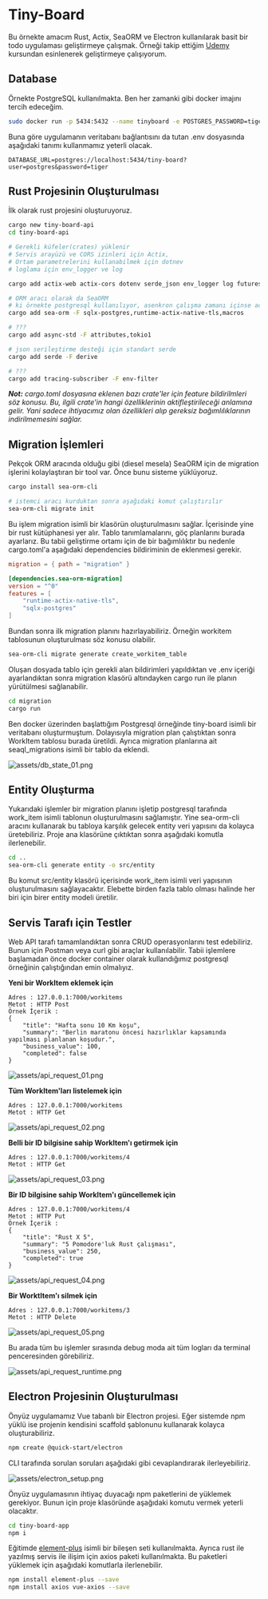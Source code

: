 # Tiny-Board

Bu örnekte amacım Rust, Actix, SeaORM ve Electron kullanılarak basit bir todo uygulaması geliştirmeye çalışmak. Örneği takip ettiğim [Udemy](https://www.udemy.com/course/build-a-todolist-with-actix-web-rust-and-electron-vue) kursundan esinlenerek geliştirmeye çalışıyorum.

## Database

Örnekte PostgreSQL kullanılmakta. Ben her zamanki gibi docker imajını tercih edeceğim.

```bash
sudo docker run -p 5434:5432 --name tinyboard -e POSTGRES_PASSWORD=tiger -d postgres
```

Buna göre uygulamanın veritabanı bağlantısını da tutan .env dosyasında aşağıdaki tanımı kullanmamız yeterli olacak.

```.env
DATABASE_URL=postgres://localhost:5434/tiny-board?user=postgres&password=tiger
```

## Rust Projesinin Oluşturulması

İlk olarak rust projesini oluşturuyoruz.

```bash
cargo new tiny-board-api
cd tiny-board-api

# Gerekli küfeler(crates) yüklenir
# Servis arayüzü ve CORS izinleri için Actix, 
# Ortam parametrelerini kullanabilmek için dotnev
# loglama için env_logger ve log

cargo add actix-web actix-cors dotenv serde_json env_logger log futures

# ORM aracı olarak da SeaORM
# ki örnekte postgresql kullanılıyor, asenkron çalışma zamanı içinse actix-runtime
cargo add sea-orm -F sqlx-postgres,runtime-actix-native-tls,macros

# ???
cargo add async-std -F attributes,tokio1

# json serileştirme desteği için standart serde
cargo add serde -F derive

# ???
cargo add tracing-subscriber -F env-filter
```

_**Not:** cargo.toml dosyasına eklenen bazı crate'ler için feature bildirilmleri söz konusu. Bu, ilgili crate'in hangi özelliklerinin aktifleştirileceği anlamına gelir. Yani sadece ihtiyacımız olan özellikleri alıp gereksiz bağımlılıklarının indirilmemesini sağlar._

## Migration İşlemleri

Pekçok ORM aracında olduğu gibi (diesel mesela) SeaORM için de migration işlerini kolaylaştıran bir tool var. Önce bunu sisteme yüklüyoruz.

```bash
cargo install sea-orm-cli

# istemci aracı kurduktan sonra aşağıdaki komut çalıştırılır
sea-orm-cli migrate init
```

Bu işlem migration isimli bir klasörün oluşturulmasını sağlar. İçerisinde yine bir rust kütüphanesi yer alır. Tablo tanımlamalarını, göç planlarını burada ayarlarız. Bu tabii geliştirme ortamı için de bir bağımlılıktır bu nedenle cargo.toml'a aşağıdaki dependencies bildiriminin de eklenmesi gerekir.

```toml
migration = { path = "migration" }

[dependencies.sea-orm-migration]
version = "^0"
features = [
    "runtime-actix-native-tls",
    "sqlx-postgres"
]
```

Bundan sonra ilk migration planını hazırlayabiliriz. Örneğin workitem tablosunun oluşturulması söz konusu olabilir.

```bash
sea-orm-cli migrate generate create_workitem_table
```

Oluşan dosyada tablo için gerekli alan bildirimleri yapıldıktan ve .env içeriği ayarlandıktan sonra migration klasörü altındayken cargo run ile planın yürütülmesi sağlanabilir.

```bash
cd migration
cargo run
```

Ben docker üzerinden başlattığım Postgresql örneğinde tiny-board isimli bir veritabanı oluşturmuştum. Dolayısıyla migration plan çalıştıktan sonra WorkItem tablosu burada üretildi. Ayrıca migration planlarına ait seaql_migrations isimli bir tablo da eklendi.

![assets/db_state_01.png](assets/db_state_01.png)

## Entity Oluşturma

Yukarıdaki işlemler bir migration planını işletip postgresql tarafında work_item isimli tablonun oluşturulmasını sağlamıştır. Yine sea-orm-cli aracını kullanarak bu tabloya karşılık gelecek entity veri yapısını da kolayca üretebiliriz. Proje ana klasörüne çıktıktan sonra aşağıdaki komutla ilerlenebilir.

```bash
cd ..
sea-orm-cli generate entity -o src/entity
```

Bu komut src/entity klasörü içerisinde work_item isimli veri yapısının oluşturulmasını sağlayacaktır. Elebette birden fazla tablo olması halinde her biri için birer entity modeli üretilir.

## Servis Tarafı için Testler

Web API tarafı tamamlandıktan sonra CRUD operasyonlarını test edebiliriz. Bunun için Postman veya curl gibi araçlar kullanılabilir. Tabii işlemlere başlamadan önce docker container olarak kullandığımız postgresql örneğinin çalıştığından emin olmalıyız.

**Yeni bir WorkItem eklemek için**

```text
Adres : 127.0.0.1:7000/workitems
Metot : HTTP Post
Örnek İçerik : 
{
    "title": "Hafta sonu 10 Km koşu",
    "summary": "Berlin maratonu öncesi hazırlıklar kapsamında yapılması planlanan koşudur.",
    "business_value": 100,
    "completed": false
}
```

![assets/api_request_01.png](assets/api_request_01.png)

**Tüm WorkItem'ları listelemek için**

```text
Adres : 127.0.0.1:7000/workitems
Metot : HTTP Get
```

![assets/api_request_02.png](assets/api_request_02.png)

**Belli bir ID bilgisine sahip WorkItem'ı getirmek için**

```text
Adres : 127.0.0.1:7000/workitems/4
Metot : HTTP Get
```

![assets/api_request_03.png](assets/api_request_03.png)

**Bir ID bilgisine sahip WorkItem'ı güncellemek için**

```text
Adres : 127.0.0.1:7000/workitems/4
Metot : HTTP Put
Örnek İçerik : 
{
    "title": "Rust X 5",
    "summary": "5 Pomodore'luk Rust çalışması",
    "business_value": 250,
    "completed": true
}
```

![assets/api_request_04.png](assets/api_request_04.png)

**Bir WorktItem'ı silmek için**

```text
Adres : 127.0.0.1:7000/workitems/3
Metot : HTTP Delete
```

![assets/api_request_05.png](assets/api_request_05.png)

Bu arada tüm bu işlemler sırasında debug moda ait tüm logları da terminal penceresinden görebiliriz.

![assets/api_request_runtime.png](assets/api_request_runtime.png)

## Electron Projesinin Oluşturulması

Önyüz uygulamamız Vue tabanlı bir Electron projesi. Eğer sistemde npm yüklü ise projenin kendisini scaffold şablonunu kullanarak kolayca oluşturabiliriz.

```bash
npm create @quick-start/electron
```

CLI tarafında sorulan soruları aşağıdaki gibi cevaplandırarak ilerleyebiliriz.

![assets/electron_setup.png](assets/electron_setup.png)

Önyüz uygulamasının ihtiyaç duyacağı npm paketlerini de yüklemek gerekiyor. Bunun için proje klasöründe aşağıdaki komutu vermek yeterli olacaktır.

```bash
cd tiny-board-app
npm i
```

Eğitimde [element-plus](https://element-plus.org/en-US/guide/installation.html) isimli bir bileşen seti kullanılmakta. Ayrıca rust ile yazılmış servis ile ilişim için axios paketi kullanılmakta. Bu paketleri yüklemek için aşağıdaki komutlarla ilerlenebilir.

```bash
npm install element-plus --save
npm install axios vue-axios --save
```